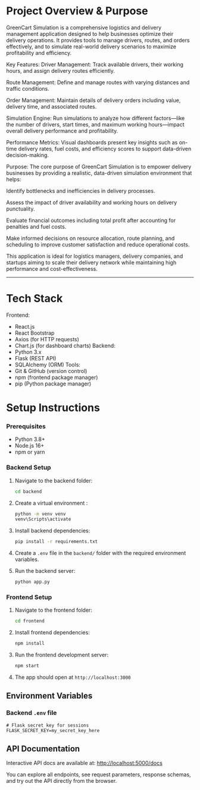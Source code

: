 
# Project Overview & Purpose
GreenCart Simulation is a comprehensive logistics and delivery management application designed to help businesses optimize their delivery operations. It provides tools to manage drivers, routes, and orders effectively, and to simulate real-world delivery scenarios to maximize profitability and efficiency.

Key Features:
Driver Management: Track available drivers, their working hours, and assign delivery routes efficiently.

Route Management: Define and manage routes with varying distances and traffic conditions.

Order Management: Maintain details of delivery orders including value, delivery time, and associated routes.

Simulation Engine: Run simulations to analyze how different factors—like the number of drivers, start times, and maximum working hours—impact overall delivery performance and profitability.

Performance Metrics: Visual dashboards present key insights such as on-time delivery rates, fuel costs, and efficiency scores to support data-driven decision-making.

Purpose:
The core purpose of GreenCart Simulation is to empower delivery businesses by providing a realistic, data-driven simulation environment that helps:

Identify bottlenecks and inefficiencies in delivery processes.

Assess the impact of driver availability and working hours on delivery punctuality.

Evaluate financial outcomes including total profit after accounting for penalties and fuel costs.

Make informed decisions on resource allocation, route planning, and scheduling to improve customer satisfaction and reduce operational costs.

This application is ideal for logistics managers, delivery companies, and startups aiming to scale their delivery network while maintaining high performance and cost-effectiveness.


---

# Tech Stack

Frontend:
  - React.js
  - React Bootstrap
  - Axios (for HTTP requests)
  - Chart.js (for dashboard charts)
Backend:
  - Python 3.x
  - Flask (REST API)
  - SQLAlchemy (ORM)
Tools:
  - Git & GitHub (version control)
  - npm (frontend package manager)
  - pip (Python package manager)



# Setup Instructions

### Prerequisites
- Python 3.8+
- Node.js 16+
- npm or yarn

### Backend Setup

1. Navigate to the backend folder:
    ```bash
    cd backend
    ```

2. Create a virtual environment :
    ```bash
    python -m venv venv
    venv\Scripts\activate       
    ```

3. Install backend dependencies:
    ```bash
    pip install -r requirements.txt
    ```

4. Create a `.env` file in the `backend/` folder with the required environment variables.

5. Run the backend server:

    ```bash
    python app.py
    ```



### Frontend Setup

1. Navigate to the frontend folder:
    ```bash
    cd frontend
    ```

2. Install frontend dependencies:
    ```bash
    npm install
    ```

3. Run the frontend development server:
    ```bash
    npm start
    ```

4. The app should open at `http://localhost:3000`


## Environment Variables

### Backend `.env` file 

```env
# Flask secret key for sessions
FLASK_SECRET_KEY=my_secret_key_here

```

## API Documentation

Interactive API docs are available at: [http://localhost:5000/docs](http://localhost:5000/docs)

You can explore all endpoints, see request parameters, response schemas, and try out the API directly from the browser.

